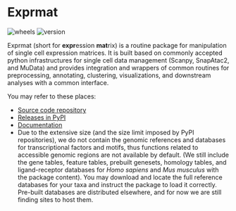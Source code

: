 
# Exprmat

![wheels](https://img.shields.io/pypi/wheel/exprmat)
![version](https://img.shields.io/pypi/v/exprmat)

Exprmat (short for **expr**ession **mat**rix) is a routine package for manipulation 
of single cell expression matrices. It is built based on commonly accepted python
infrastructures for single cell data management (Scanpy, SnapAtac2, and MuData) and
provides integration and wrappers of common routines for preprocessing, annotating,
clustering, visualizations, and downstream analyses with a common interface.

You may refer to these places:

* [Source code repository](https://github.com/yang-z-03/exprmat)
* [Releases in PyPI](https://pypi.org/project/exprmat)
* [Documentation](https://exprmat.readthedocs.io/en/latest)
* Due to the extensive size (and the size limit imposed by PyPI repositories), we
  do not contain the genomic references and databases for transcriptional factors
  and motifs, thus functions related to accessible genomic regions are not available
  by default. (We still include the gene tables, feature tables, prebuilt genesets, 
  homology tables, and ligand-receptor databases for *Homo sapiens* and *Mus musculus* 
  with the package content). You may download and locate the full reference databases 
  for your taxa and instruct the package to load it correctly. 
  Pre-built databases are distributed elsewhere, and for now we are still finding 
  sites to host them. 